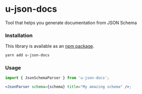 # u-json-docs

Tool that helps you generate documentation from JSON Schema

### Installation

This library is available as an [npm package](https://www.npmjs.com/package/u-json-docs).

```bash
yarn add u-json-docs
```

### Usage

```jsx
import { JsonSchemaParser } from 'u-json-docs';

<JsonParser schema={schema} title="My amazing schema" />;
```
